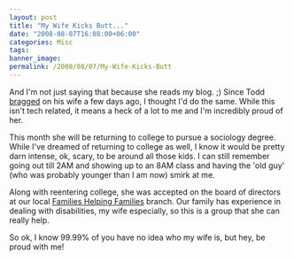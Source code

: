 ```yaml
---
layout: post
title: "My Wife Kicks Butt..."
date: "2008-08-07T16:08:00+06:00"
categories: Misc 
tags: 
banner_image: 
permalink: /2008/08/07/My-Wife-Kicks-Butt
---
```


And I'm not just saying that because she reads my blog. ;) Since Todd <a href="http://cfsilence.com/blog/client/index.cfm/2008/8/5/A-Major-Milestone-In-My-Marriage">bragged</a> on his wife a few days ago, I thought I'd do the same. While this isn't tech related, it means a heck of a lot to me and I'm incredibly proud of her. 

This month she will be returning to college to pursue a sociology degree. While I've dreamed of returning to college as well, I know it would be pretty darn intense, ok, scary, to be around all those kids. I can still remember going out till 2AM and showing up to an 8AM class and having the 'old guy' (who was probably younger than I am now) smirk at me. 

Along with reentering college, she was accepted on the board of directors at our local <a href="http://www.fhfacadiana.com/">Families Helping Families</a> branch. Our family has experience in dealing with disabilities, my wife especially, so this is a group that she can really help.

So ok, I know 99.99% of you have no idea who my wife is, but hey, be proud with me!